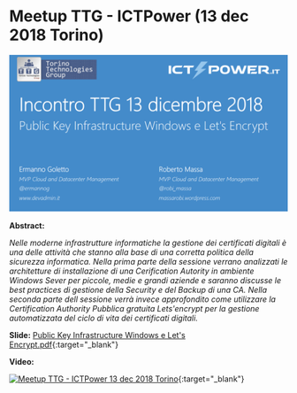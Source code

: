 # Meetup TTG - ICTPower (13 dec 2018 Torino)

![](TTG-2018-12-13.png)

__Abstract:__

*Nelle moderne infrastrutture informatiche la gestione dei certificati digitali è una delle attività che stanno alla base di una corretta politica della sicurezza informatica. Nella prima parte della sessione verrano analizzati le architetture di installazione di una Cerification Autority in ambiente Windows Sever per piccole, medie e grandi aziende e saranno discusse le best practices di gestione della Security e del Backup di una CA. Nella seconda parte dell sessione verrà invece approfondito come utilizzare la Certification Authority Pubblica gratuita Lets'encrypt per la gestione automatizzata del ciclo di vita dei certificati digitali.*

__Slide:__ [Public Key Infrastructure Windows e Let's Encrypt.pdf](Public%20Key%20Infrastructure%20Windows%20e%20Let's%20Encrypt.pdf){:target="_blank"}

__Video:__ 

[![Meetup TTG - ICTPower 13 dec 2018 Torino](http://img.youtube.com/vi/i7uFShDnDPk/0.jpg)](http://www.youtube.com/watch?v=i7uFShDnDPk "Meetup TTG - ICTPower 13 dec 2018 Torino"){:target="_blank"}
